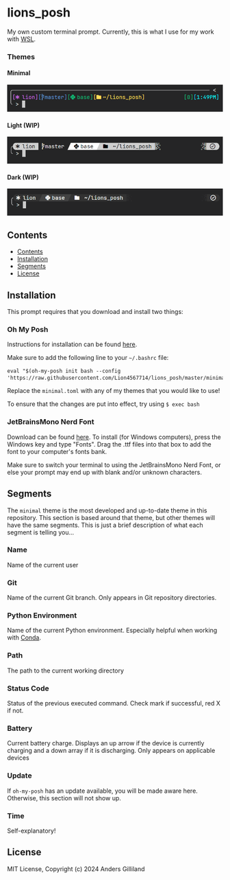 # lions_posh
My own custom terminal prompt. Currently, this is what I use for my work with [WSL](https://en.wikipedia.org/wiki/Windows_Subsystem_for_Linux).

### Themes
#### Minimal
![lions_posh_example](./previews/minimal_example.png)

#### Light (WIP)
![lions_posh_example](./previews/light_example.png)

#### Dark (WIP)
![lions_posh_example](./previews/dark_example.png)

## Contents
- [Contents](#contents)
- [Installation](#installation)
- [Segments](#segments)
- [License](#license)


## Installation
This prompt requires that you download and install two things:

### Oh My Posh
Instructions for installation can be found [here](https://ohmyposh.dev/).

Make sure to add the following line to your `~/.bashrc` file:
```shell
eval "$(oh-my-posh init bash --config 'https://raw.githubusercontent.com/Lion4567714/lions_posh/master/minimal.toml')"
```

Replace the `minimal.toml` with any of my themes that you would like to use!

To ensure that the changes are put into effect, try using `$ exec bash`

### JetBrainsMono Nerd Font
Download can be found [here](https://www.nerdfonts.com/font-downloads). To install (for Windows computers), press the Windows key and type "Fonts". Drag the .ttf files into that box to add the font to your computer's fonts bank. 

Make sure to switch your terminal to using the JetBrainsMono Nerd Font, or else your prompt may end up with blank and/or unknown characters.


## Segments
The `minimal` theme is the most developed and up-to-date theme in this repository. This section is based around that theme, but other themes will have the same segments. This is just a brief description of what each segment is telling you...

### Name
Name of the current user

### Git
Name of the current Git branch. Only appears in Git repository directories.

### Python Environment
Name of the current Python environment. Especially helpful when working with [Conda](https://www.anaconda.com/download).

### Path
The path to the current working directory

### Status Code
Status of the previous executed command. Check mark if successful, red X if not.

### Battery
Current battery charge. Displays an up arrow if the device is currently charging and a down array if it is discharging. Only appears on applicable devices

### Update
If `oh-my-posh` has an update available, you will be made aware here. Otherwise, this section will not show up.

### Time
Self-explanatory!



## License
MIT License, Copyright (c) 2024 Anders Gilliland
